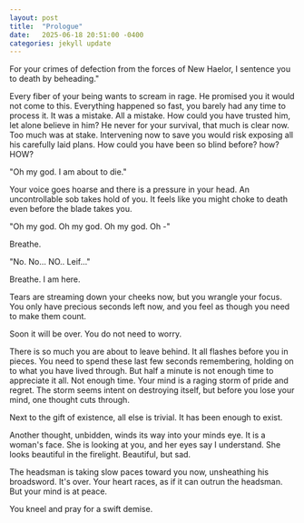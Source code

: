```yaml
---
layout: post
title:  "Prologue"
date:   2025-06-18 20:51:00 -0400
categories: jekyll update
---
```


For your crimes of defection from the forces of New Haelor, I sentence you to death by beheading."

Every fiber of your being wants to scream in rage. He promised you it would not come to this. Everything happened so fast, you barely had any time to process it.
It was a mistake. All a mistake. How could you have trusted him, let alone believe in him? He never for your survival, that much is clear now.
Too much was at stake. Intervening now to save you would risk exposing all his carefully laid plans.
How could you have been so blind before? how? HOW?

"Oh my god. I am about to die."

Your voice goes hoarse and there is a pressure in your head. An uncontrollable sob takes hold of you. 
It feels like you might choke to death even before the blade takes you.

"Oh my god. Oh my god. Oh my god. Oh -"

Breathe.

"No. No... NO.. Leif..."

Breathe. I am here.

Tears are streaming down your cheeks now, but you wrangle your focus. You only have precious seconds left now, 
and you feel as though you need to make them count.

Soon it will be over. You do not need to worry.

There is so much you are about to leave behind. It all flashes before you in pieces. You need to spend these last few seconds remembering,
holding on to what you have lived through. But half a minute is not enough time to appreciate it all. Not enough time. 
Your mind is a raging storm of pride and regret. The storm seems intent on destroying itself, 
but before you lose your mind, one thought cuts through.

Next to the gift of existence, all else is trivial. It has been enough to exist.

Another thought, unbidden, winds its way into your minds eye. 
It is a woman's face. She is looking at you, and her eyes say I understand.
She looks beautiful in the firelight. Beautiful, but sad.

The headsman is taking slow paces toward you now, unsheathing his broadsword.
It's over. Your heart races, as if it can outrun the headsman. But your mind is at peace.

You kneel and pray for a swift demise.